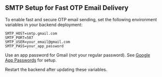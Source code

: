 ## SMTP Setup for Fast OTP Email Delivery

To enable fast and secure OTP email sending, set the following environment variables in your backend deployment:

```
SMTP_HOST=smtp.gmail.com
SMTP_PORT=587
SMTP_USER=your_email@gmail.com
SMTP_PASS=your_app_password
```

Use an app password for Gmail (not your regular password). See [Google App Passwords](https://support.google.com/accounts/answer/185833) for setup.

Restart the backend after updating these variables.
